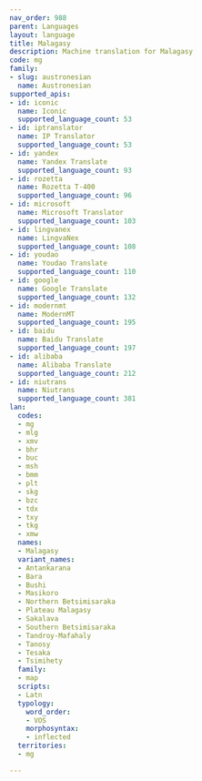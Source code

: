 ```yaml
---
nav_order: 988
parent: Languages
layout: language
title: Malagasy
description: Machine translation for Malagasy
code: mg
family:
- slug: austronesian
  name: Austronesian
supported_apis:
- id: iconic
  name: Iconic
  supported_language_count: 53
- id: iptranslator
  name: IP Translator
  supported_language_count: 53
- id: yandex
  name: Yandex Translate
  supported_language_count: 93
- id: rozetta
  name: Rozetta T-400
  supported_language_count: 96
- id: microsoft
  name: Microsoft Translator
  supported_language_count: 103
- id: lingvanex
  name: LingvaNex
  supported_language_count: 108
- id: youdao
  name: Youdao Translate
  supported_language_count: 110
- id: google
  name: Google Translate
  supported_language_count: 132
- id: modernmt
  name: ModernMT
  supported_language_count: 195
- id: baidu
  name: Baidu Translate
  supported_language_count: 197
- id: alibaba
  name: Alibaba Translate
  supported_language_count: 212
- id: niutrans
  name: Niutrans
  supported_language_count: 381
lan:
  codes:
  - mg
  - mlg
  - xmv
  - bhr
  - buc
  - msh
  - bmm
  - plt
  - skg
  - bzc
  - tdx
  - txy
  - tkg
  - xmw
  names:
  - Malagasy
  variant_names:
  - Antankarana
  - Bara
  - Bushi
  - Masikoro
  - Northern Betsimisaraka
  - Plateau Malagasy
  - Sakalava
  - Southern Betsimisaraka
  - Tandroy-Mafahaly
  - Tanosy
  - Tesaka
  - Tsimihety
  family:
  - map
  scripts:
  - Latn
  typology:
    word_order:
    - VOS
    morphosyntax:
    - inflected
  territories:
  - mg

---
```


